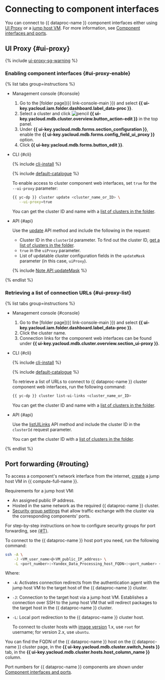 # Connecting to component interfaces

You can connect to {{ dataproc-name }} component interfaces either using [UI Proxy](#ui-proxy) or a [jump host VM](#routing). For more information, see [Component interfaces and ports](../concepts/interfaces.md).

## UI Proxy {#ui-proxy}

{% include [ui-proxy-sg-warning](../../_includes/data-proc/ui-proxy-sg-warning.md) %}

### Enabling component interfaces {#ui-proxy-enable}

{% list tabs group=instructions %}

- Management console {#console}

    1. Go to the [folder page]({{ link-console-main }}) and select **{{ ui-key.yacloud.iam.folder.dashboard.label_data-proc }}**.
    1. Select a cluster and click ![pencil](../../_assets/console-icons/pencil.svg) **{{ ui-key.yacloud.mdb.cluster.overview.button_action-edit }}** in the top panel.
    1. Under **{{ ui-key.yacloud.mdb.forms.section_configuration }}**, enable the **{{ ui-key.yacloud.mdb.forms.config_field_ui_proxy }}** option.
    1. Click **{{ ui-key.yacloud.mdb.forms.button_edit }}**.

- CLI {#cli}

    {% include [cli-install](../../_includes/cli-install.md) %}

    {% include [default-catalogue](../../_includes/default-catalogue.md) %}

    To enable access to cluster component web interfaces, set `true` for the `--ui-proxy` parameter:

    ```bash
    {{ yc-dp }} cluster update <cluster_name_or_ID> \
       --ui-proxy=true
    ```

    You can get the cluster ID and name with a [list of clusters in the folder](cluster-list.md#list).

- API {#api}

    Use the [update](../api-ref/Cluster/update.md) API method and include the following in the request:

    * Cluster ID in the `clusterId` parameter. To find out the cluster ID, [get a list of clusters in the folder](cluster-list.md#list).
    * `true` in the `uiProxy` parameter.
    * List of updatable cluster configuration fields in the `updateMask` parameter (in this case, `uiProxy`).

    {% include [Note API updateMask](../../_includes/note-api-updatemask.md) %}

{% endlist %}

### Retrieving a list of connection URLs {#ui-proxy-list}

{% list tabs group=instructions %}

- Management console {#console}

    1. Go to the [folder page]({{ link-console-main }}) and select **{{ ui-key.yacloud.iam.folder.dashboard.label_data-proc }}**.
    1. Click the cluster name.
    1. Connection links for the component web interfaces can be found under **{{ ui-key.yacloud.mdb.cluster.overview.section_ui-proxy }}**.

- CLI {#cli}

    {% include [cli-install](../../_includes/cli-install.md) %}

    {% include [default-catalogue](../../_includes/default-catalogue.md) %}

    To retrieve a list of URLs to connect to {{ dataproc-name }} cluster component web interfaces, run the following command:

    ```bash
    {{ yc-dp }} cluster list-ui-links <cluster_name_or_ID>
    ```

    You can get the cluster ID and name with a [list of clusters in the folder](cluster-list.md#list).

- API {#api}

    Use the [listUILinks](../api-ref/Cluster/listUILinks.md) API method and include the cluster ID in the `clusterId` request parameter.

    You can get the cluster ID with a [list of clusters in the folder](cluster-list.md#list).

{% endlist %}

## Port forwarding {#routing}

To access a component's network interface from the internet, [create](../../compute/operations/vm-create/create-linux-vm.md) a jump host VM in {{ compute-full-name }}.

Requirements for a jump host VM:

* An assigned public IP address.
* Hosted in the same network as the required {{ dataproc-name }} cluster.
* [Security group settings](../concepts/network.md#security-groups) that allow traffic exchange with the cluster via the corresponding components' ports.

For step-by-step instructions on how to configure security groups for port forwarding, see [{#T}](connect.md#configuring-security-groups).

To connect to the {{ dataproc-name }} host port you need, run the following command:


```bash
ssh -A \
    -J <VM_user_name>@<VM_public_IP_address> \
    -L <port_number>:<Yandex_Data_Processing_host_FQDN>:<port_number> <username>@<Yandex_Data_Processing_host_FQDN>
```



Where:

* `-A`: Activates connection redirects from the authentication agent with the jump host VM to the target host of the {{ dataproc-name }} cluster.
* `-J`: Connection to the target host via a jump host VM. Establishes a connection over SSH to the jump host VM that will redirect packages to the target host in the {{ dataproc-name }} cluster.
* `-L`: Local port redirection to the {{ dataproc-name }} cluster host.


    To connect to cluster hosts with [image version](../concepts/environment.md) 1.x, use `root` for username; for version 2.x, use `ubuntu`.


You can find the FQDN of the {{ dataproc-name }} host on the {{ dataproc-name }} cluster page, in the **{{ ui-key.yacloud.mdb.cluster.switch_hosts }}** tab, in the **{{ ui-key.yacloud.mdb.cluster.hosts.host_column_name }}** column.

Port numbers for {{ dataproc-name }} components are shown under [Component interfaces and ports](../concepts/interfaces.md#port-numbers).
